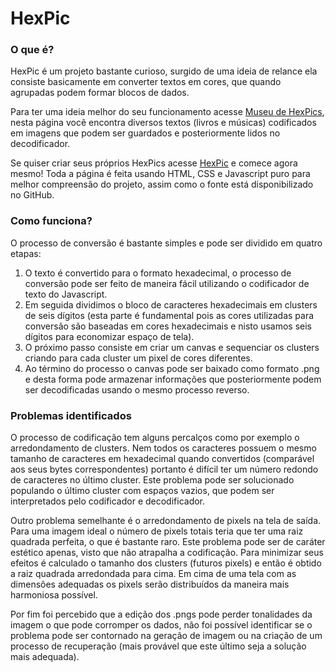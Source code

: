 # HexPic

### O que é?

HexPic é um projeto bastante curioso, surgido de uma ideia de relance ela consiste basicamente em converter textos em cores, que quando agrupadas podem formar blocos de dados.

Para ter uma ideia melhor do seu funcionamento acesse [Museu de HexPics](https://hexpic.onrender.com/museum.html), nesta página você encontra diversos textos (livros e músicas) codificados em imagens que podem ser guardados e posteriormente lidos no decodificador.

Se quiser criar seus próprios HexPics acesse [HexPic](https://hexpic.onrender.com/index.html) e comece agora mesmo! Toda a página é feita usando HTML, CSS e Javascript puro para melhor compreensão do projeto, assim como o fonte está disponibilizado no GitHub.

### Como funciona?

O processo de conversão é bastante simples e pode ser dividido em quatro etapas:

1. O texto é convertido para o formato hexadecimal, o processo de conversão pode ser feito de maneira fácil utilizando o codificador de texto do Javascript.
2. Em seguida dividimos o bloco de caracteres hexadecimais em clusters de seis dígitos (esta parte é fundamental pois as cores utilizadas para conversão são baseadas em cores hexadecimais e nisto usamos seis dígitos para economizar espaço de tela).
3. O próximo passo consiste em criar um canvas e sequenciar os clusters criando para cada cluster um pixel de cores diferentes.
4. Ao término do processo o canvas pode ser baixado como formato .png e desta forma pode armazenar informações que posteriormente podem ser decodificadas usando o mesmo processo reverso.

### Problemas identificados

O processo de codificação tem alguns percalços como por exemplo o arredondamento de clusters. Nem todos os caracteres possuem o mesmo tamanho de caracteres em hexadecimal quando convertidos (comparável aos seus bytes correspondentes) portanto é difícil ter um número redondo de caracteres no último cluster. Este problema pode ser solucionado populando o último cluster com espaços vazios, que podem ser interpretados pelo codificador e decodificador.

Outro problema semelhante é o arredondamento de pixels na tela de saída. Para uma imagem ideal o número de pixels totais teria que ter uma raiz quadrada perfeita, o que é bastante raro. Este problema pode ser de caráter estético apenas, visto que não atrapalha a codificação. Para minimizar seus efeitos é calculado o tamanho dos clusters (futuros pixels) e então é obtido a raiz quadrada arredondada para cima. Em cima de uma tela com as dimensões adequadas os pixels serão distribuídos da maneira mais harmoniosa possível.

Por fim foi percebido que a edição dos .pngs pode perder tonalidades da imagem o que pode corromper os dados, não foi possível identificar se o problema pode ser contornado na geração de imagem ou na criação de um processo de recuperação (mais provável que este último seja a solução mais adequada).
